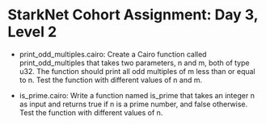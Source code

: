 # StarkNet Cohort Assignment: Day 3, Level 2

- print_odd_multiples.cairo: Create a Cairo function called print_odd_multiples that takes two parameters, n and m,
both of type u32. The function should print all odd multiples of m less than or equal to n. Test
the function with different values of n and m.

- is_prime.cairo: Write a function named is_prime that takes an integer n as input and returns true if n is a
prime number, and false otherwise. Test the function with different values of n.
